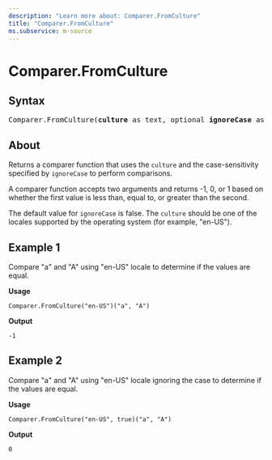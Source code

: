 ```yaml
---
description: "Learn more about: Comparer.FromCulture"
title: "Comparer.FromCulture"
ms.subservice: m-source
---
```

# Comparer.FromCulture

## Syntax

<pre>
Comparer.FromCulture(<b>culture</b> as text, optional <b>ignoreCase</b> as nullable logical) as function
</pre>

## About

Returns a comparer function that uses the `culture` and the case-sensitivity specified by `ignoreCase` to perform comparisons.

A comparer function accepts two arguments and returns -1, 0, or 1 based on whether the first value is less than, equal to, or greater than the second.

The default value for `ignoreCase` is false. The `culture` should be one of the locales supported by the operating system (for example, "en-US").

## Example 1

Compare "a" and "A" using "en-US" locale to determine if the values are equal.

**Usage**

```powerquery-m
Comparer.FromCulture("en-US")("a", "A")
```

**Output**

`-1`

## Example 2

Compare "a" and "A" using "en-US" locale ignoring the case to determine if the values are equal.

**Usage**

```powerquery-m
Comparer.FromCulture("en-US", true)("a", "A")
```

**Output**

`0`
